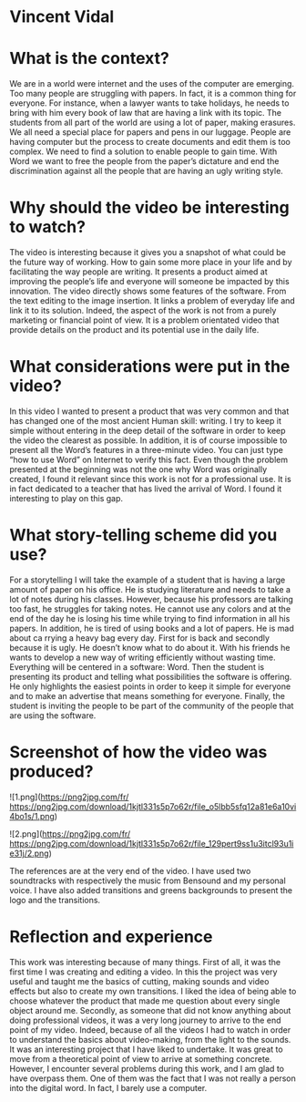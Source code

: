 # Vincent Vidal

# **What is the context?**

We are in a world were internet and the uses of the computer are emerging. Too many people are struggling with papers. In fact, it is a common thing for everyone. For instance, when a lawyer wants to take holidays, he needs to bring with him every book of law that are having a link with its topic. The students from all part of the world are using a lot of paper, making erasures. We all need a special place for papers and pens in our luggage. People are having computer but the process to create documents and edit them is too complex. We need to find a solution to enable people to gain time. With Word we want to free the people from the paper’s dictature and end the discrimination against all the people that are having an ugly writing style.

# **Why should the video be interesting to watch?**

The video is interesting because it gives you a snapshot of what could be the future way of working. How to gain some more place in your life and by facilitating the way people are writing. It presents a product aimed at improving the people’s life and everyone will someone be impacted by this innovation. The video directly shows some features of the software. From the text editing to the image insertion. It links a problem of everyday life and link it to its solution. Indeed, the aspect of the work is not from a purely marketing or financial point of view. It is a problem orientated video that provide details on the product and its potential use in the daily life.

# **What considerations were put in the video?**

In this video I wanted to present a product that was very common and that has changed one of the most ancient Human skill: writing. I try to keep it simple without entering in the deep detail of the software in order to keep the video the clearest as possible. In addition, it is of course impossible to present all the Word’s features in a three-minute video. You can just type “how to use Word” on Internet to verify this fact. Even though the problem presented at the beginning was not the one why Word was originally created, I found it relevant since this work is not for a professional use. It is in fact dedicated to a teacher that has lived the arrival of Word. I found it interesting to play on this gap.

# **What story-telling scheme did you use?**

For a storytelling I will take the example of a student that is having a large amount of paper on his office. He is studying literature and needs to take a lot of notes during his classes. However, because his professors are talking too fast, he struggles for taking notes. He cannot use any colors and at the end of the day he is losing his time while trying to find information in all his papers. In addition, he is tired of using books and a lot of papers. He is mad about ca rrying a heavy bag every day. First for is back and secondly because it is ugly. He doesn’t know what to do about it. With his friends he wants to develop a new way of writing efficiently without wasting time. Everything will be centered in a software: Word. Then the student is presenting its product and telling what possibilities the software is offering. He only highlights the easiest points in order to keep it simple for everyone and to make an advertise that means something for everyone. Finally, the student is inviting the people to be part of the community of the people that are using the software.

# **Screenshot of how the video was produced?**

![1.png](https://png2jpg.com/fr/
https://png2jpg.com/download/1kjtl331s5p7o62r/file_o5lbb5sfq12a81e6a10vi4bo1s/1.png)

![2.png](https://png2jpg.com/fr/
https://png2jpg.com/download/1kjtl331s5p7o62r/file_129pert9ss1u3itcl93u1ie31j/2.png)

The references are at the very end of the video. I have used two soundtracks with respectively the music from Bensound and my personal voice. I have also added transitions and greens backgrounds to present the logo and the transitions.

# **Reflection and experience**

This work was interesting because of many things. First of all, it was the first time I was creating and editing a video. In this the project was very useful and taught me the basics of cutting, making sounds and video effects but also to create my own transitions. I liked the idea of being able to choose whatever the product that made me question about every single object around me. Secondly, as someone that did not know anything about doing professional videos, it was a very long journey to arrive to the end point of my video. Indeed, because of all the videos I had to watch in order to understand the basics about video-making, from the light to the sounds. It was an interesting project that I have liked to undertake. It was great to move from a theoretical point of view to arrive at something concrete. However, I encounter several problems during this work, and I am glad to have overpass them. One of them was the fact that I was not really a person into the digital word. In fact, I barely use a computer.
